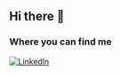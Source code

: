 ## Hi there 👋




### Where you can find me
[![Linkedln](https://img.shields.io/badge/LinkedIn-0077B5?style=flat-square&logo=linkedin&logoColor=white)](https://www.linkedin.com/in/mohammad-bahrami/)
<!--
**Mohmmad-Bahrami/Mohmmad-Bahrami** is a ✨ _special_ ✨ repository because its `README.md` (this file) appears on your GitHub profile.

Here are some ideas to get you started:

- 🔭 I’m currently working on ...
- 🌱 I’m currently learning ...
- 👯 I’m looking to collaborate on ...
- 🤔 I’m looking for help with ...
- 💬 Ask me about ...
- 📫 How to reach me: ...
- 😄 Pronouns: ...
- ⚡ Fun fact: ...
-->
